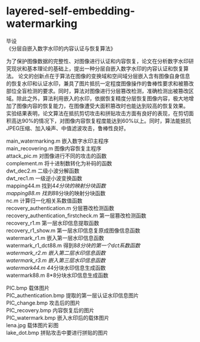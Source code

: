 # layered-self-embedding-watermarking
毕设  
《分层自嵌入数字水印的内容认证与恢复算法》

为了保护图像数据的完整性、对图像进行认证和内容恢复，论文在分析数字水印研究现状和基本理论的基础上，提出一种分层自嵌入数字水印的内容认证和恢复算法。
论文的创新点在于算法在图像的变换域和空间域分层嵌入含有图像自身信息的恢复水印和认证水印，兼具了图片抵抗一定程度图像操作的鲁棒性要求和被篡改部位全盲检测的要求。同时，算法对图像进行分层篡改检测，准确检测出被篡改区域。除此之外，算法利用嵌入的水印，依据恢复精度分层恢复图像内容，极大地增加了图像内容的恢复能力，在图像遭受大面积篡改时也能达到较高的恢复效果。
实验结果表明，论文算法在抵抗剪切攻击和拼贴攻击方面有良好的表现，在剪切面积高达90%的情况下，对图像内容恢复程度能达到60%以上。同时，算法能抵抗JPEG压缩、加入噪声、中值滤波攻击，鲁棒性良好。



main_watermarking.m			嵌入数字水印主程序  
main_recovering.m  			图像内容恢复主程序  
attack_pic.m				对图像进行不同的攻击的函数  
complement.m				将十进制数转化为补码的函数  
dwt_dec2.m				二级小波分解函数  
dwt_rec1.m				一级逆小波变换函数  
mapping44.m				找到4*4分块的映射分块函数  
mapping88.m				找到8*8分块的映射分块函数  
nc.m					计算归一化相关系数值函数  
recovery_authentication.m		分层篡改检测函数  
recovery_authentication_firstcheck.m	第一层篡改检测函数  
recovery_r1.m				第一层水印信息提取函数  
recovery_r1_show.m			第一层水印信息复原成图像信息函数  
watermark_r1.m				嵌入第一层水印信息函数  
watermark_r1_dct88.m			得到8*8分块的第一个dct系数函数  
watermark_r2.m				嵌入第二层水印信息函数  
watermark_r3.m				嵌入第三层水印信息函数  
watermark44.m				4*4分块水印信息生成函数  
watermark88.m				8*8分块水印信息生成函数  

PIC.bmp					载体图片  
PIC_authentication.bmp			提取的第一层认证水印信息图片  
PIC_change.bmp				攻击后的图片  
PIC_recovery.bmp			内容恢复后的图片  
PIC_watermark.bmp			嵌入水印后的载体图片  
lena.jpg				载体图片彩图  
lake_dot.bmp				拼贴攻击中要进行拼贴的图片  
